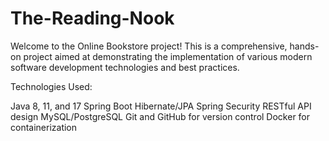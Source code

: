 # The-Reading-Nook
Welcome to the Online Bookstore project! This is a comprehensive, hands-on project aimed at demonstrating the implementation of various modern software development technologies and best practices.

Technologies Used:

Java 8, 11, and 17
Spring Boot
Hibernate/JPA
Spring Security
RESTful API design
MySQL/PostgreSQL
Git and GitHub for version control
Docker for containerization
